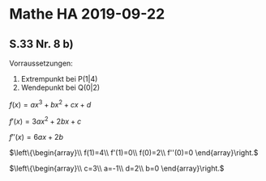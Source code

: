 # Mathe HA 2019-09-22

## S.33 Nr. 8 b)

Vorraussetzungen:

1. Extrempunkt bei P(1|4)
2. Wendepunkt bei Q(0|2)

$f(x)=ax^3+bx^2+cx+d$

$f'(x)=3ax^2+2bx+c$

$f''(x)=6ax+2b$

$\left\{\begin{array}\\
    f(1)=4\\
    f'(1)=0\\
    f(0)=2\\
    f''(0)=0
\end{array}\right.$

$\left\{\begin{array}\\
    c=3\\
    a=-1\\
    d=2\\
    b=0
\end{array}\right.$
